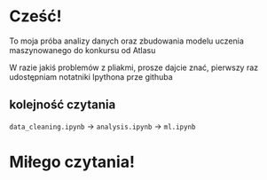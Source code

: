 # Cześć!
To moja próba analizy danych oraz zbudowania modelu uczenia maszynowanego do konkursu od Atlasu 

W razie jakiś problemów z pliakmi, prosze dajcie znać, pierwszy raz udostępniam notatniki Ipythona prze githuba

## kolejność czytania

`data_cleaning.ipynb` -> `analysis.ipynb` -> `ml.ipynb`

# Miłego czytania!

